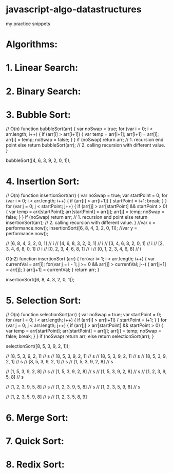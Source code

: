 # javascript-algo-datastructures
my practice snippets

# Algorithms:
# 1. Linear Search:
# 2. Binary Search:
# 3. Bubble Sort:

// O(n)
function bubbleSort(arr) {
    var noSwap = true;
    for (var i = 0; i < arr.length; i++) {
        if (arr[i] > arr[i+1]) {
            var temp = arr[i+1];
            arr[i+1] = arr[i];
            arr[i] = temp;
            noSwap = false;
        }
    }
    if (noSwap) return arr; // 1. recursion end point
    else return bubbleSort(arr); // 2. calling recursion with different value.
}

bubbleSort([4, 6, 3, 9, 2, 0, 1]);

# 4. Insertion Sort:

// O(n)
function insertionSort(arr) {
    var noSwap = true;
    var startPoint = 0;
    for (var i = 0; i < arr.length; i++) {
        if (arr[i] > arr[i+1]) {
            startPoint = i+1;
            break;
        }
    }
    for (var j = 0; j < startPoint; j++) {
        if (arr[j] > arr[startPoint] && startPoint > 0) {
            var temp = arr[startPoint];
            arr[startPoint] = arr[j];
            arr[j] = temp;
            noSwap = false;
        }
    }
    if (noSwap) return arr;  // 1. recursion end point
    else return insertionSort(arr); // 2. calling recursion with different value.
}
//var x = performance.now();
insertionSort([6, 8, 4, 3, 2, 0, 1]);
//var y = performance.now();

// [6, 8, 4, 3, 2, 0, 1]
//        i
// [4, 6, 8, 3, 2, 0, 1]
//           i
// [3, 4, 6, 8, 2, 0, 1]
//              i
// [2, 3, 4, 6, 8, 0, 1]
//                 i
// [0, 2, 3, 4, 6, 8, 1]
//                    i
// [0, 1, 2, 3, 4, 6, 8]
//                    i

O(n2)
function insertionSort (arr) {
     for(var i= 1; i < arr.length; i++) {
         var currentVal = arr[i];
         for(var j = i - 1; j >= 0 && arr[j] > currentVal; j--) {
             arr[j+1] = arr[j];
         }
         arr[j+1] = currentVal;
     }
     return arr;
}

insertionSort([6, 8, 4, 3, 2, 0, 1]);

# 5. Selection Sort:

// O(n)
function selectionSort(arr) {
    var noSwap = true;
    var startPoint = 0;
    for (var i = 0; i < arr.length; i++) {
        if (arr[i] > arr[i+1]) {
            startPoint = i+1;
        }
    }
    for (var j = 0; j < arr.length; j++) {
        if (arr[j] > arr[startPoint] && startPoint > 0) {
            var temp = arr[startPoint];
            arr[startPoint] = arr[j];
            arr[j] = temp;
            noSwap = false;
            break;
        }
    }
    if (noSwap) return arr;
    else return selectionSort(arr);
}

selectionSort([8, 5, 3, 9, 2, 1]);


// [8, 5, 3, 9, 2, 1]
//  s 
// [8, 5, 3, 9, 2, 1]
//     s
// [8, 5, 3, 9, 2, 1]
//        s
// [8, 5, 3, 9, 2, 1]
//              s
// [8, 5, 3, 9, 2, 1]
//                 s
// [1, 5, 3, 9, 2, 8]
//     s

// [1, 5, 3, 9, 2, 8]
//        s
// [1, 5, 3, 9, 2, 8]
//              s
// [1, 5, 3, 9, 2, 8]
//              s
// [1, 2, 3, 9, 5, 8]
//        s

// [1, 2, 3, 9, 5, 8]
//           s
// [1, 2, 3, 9, 5, 8]
//              s
// [1, 2, 3, 5, 9, 8]
//              s

// [1, 2, 3, 5, 9, 8]
//                 s
// [1, 2, 3, 5, 8, 9]

# 6. Merge Sort:
# 7. Quick Sort:
# 8. Redix Sort:
